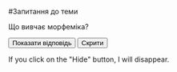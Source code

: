 #Запитання до теми



<p class="question">Що вивчає морфеміка?</p>
<body>
<button id="show">Показати відповідь</button>
<button id="hide">Скрити</button>
<p class="hidden">If you click on the "Hide" button, I will disappear.</p>
</body>